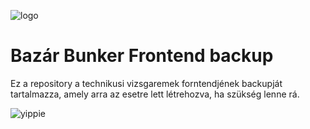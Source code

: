 ![logo](https://github.com/farkaslevente/14AA-D-Others/blob/main/MobilApp/Resources/Images/smalllogo.png)


# Bazár Bunker Frontend backup

Ez a repository a technikusi vizsgaremek forntendjének backupját tartalmazza, amely arra az esetre lett létrehozva, ha szükség lenne rá.

![yippie](https://media.tenor.com/2l4-h42qnmcAAAAi/toothless-dancing-toothless.gif)